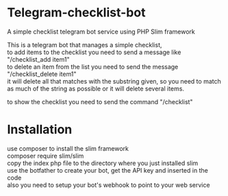 # Telegram-checklist-bot
A simple checklist telegram bot service using PHP Slim framework

This is a telegram bot that manages a simple checklist,  
to add items to the checklist you need to send a message like "/checklist_add item1"  
to delete an item from the list you need to send the message "/checklist_delete item1"  
it will delete all that matches with the substring given, so you need to match as much of the string as possible or it will delete several items.  

to show the checklist you need to send the command "/checklist"  

# Installation  

use composer to install the slim framework  
composer require slim/slim  
copy the index php file to the directory where you just installed slim  
use the botfather to create your bot, get the API key and inserted in the code  
also you need to setup your bot's webhook to point to your web service  
